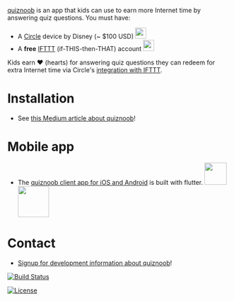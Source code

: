 [quiznoob](https://github.com/johncallahan/quiznoob-flutter) is an app that kids can use to earn more Internet time by answering quiz questions.  You must have:

* A [Circle](https://meetcircle.com/) device by Disney (~ $100 USD) <img src="{{ site.url }}/assets/circle-with-disney-green.png" height="25px"/>
* A **free** [IFTTT](https://ifttt.com/discover) (if-THIS-then-THAT) account <img src="{{ site.url }}/assets/IFTTT_Logo.png" height="25px"/>

Kids earn :hearts: (hearts) for answering quiz questions they can redeem for extra Internet time via Circle's [integration with IFTTT](https://medium.com/building-circle/ask-alexa-about-your-circle-and-pause-ae3fdbba9a50).

# Installation

* See [this Medium article about quiznoob](#)!

# Mobile app

* The [quiznoob client app for iOS and Android](https://github.com/johncallahan/quiznoob-flutter) is built with flutter.  <img src="{{ site.url }}/assets/Download_on_the_App_Store_Badge_US-UK_RGB_blk_092917.svg" height="50px"/> <img src="{{ site.url }}/assets/google-play-badge.png" height="70px"/>

# Contact

* [Signup for development information about quiznoob](http://eepurl.com/djo9nD)!

[![Build Status](https://travis-ci.org/johncallahan/quiznoob.svg?branch=master)](https://travis-ci.org/johncallahan/quiznoob)

[![License](https://img.shields.io/badge/License-Apache%202.0-blue.svg)](https://opensource.org/licenses/Apache-2.0)
